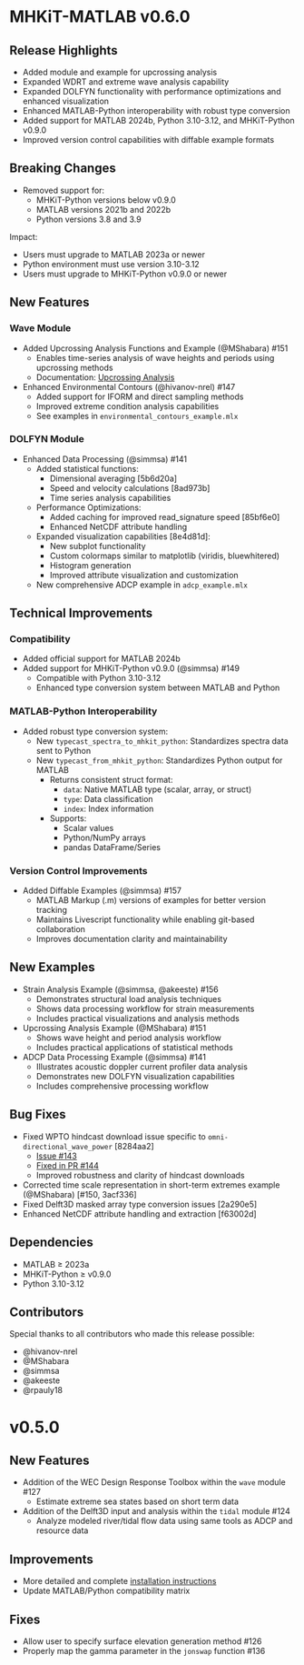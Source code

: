 # MHKiT-MATLAB v0.6.0

## Release Highlights

- Added module and example for upcrossing analysis
- Expanded WDRT and extreme wave analysis capability
- Expanded DOLFYN functionality with performance optimizations and enhanced visualization
- Enhanced MATLAB-Python interoperability with robust type conversion
- Added support for MATLAB 2024b, Python 3.10-3.12, and MHKiT-Python v0.9.0
- Improved version control capabilities with diffable example formats

## Breaking Changes

- Removed support for:
  - MHKiT-Python versions below v0.9.0
  - MATLAB versions 2021b and 2022b
  - Python versions 3.8 and 3.9

Impact:

- Users must upgrade to MATLAB 2023a or newer
- Python environment must use version 3.10-3.12
- Users must upgrade to MHKiT-Python v0.9.0 or newer

## New Features

### Wave Module

- Added Upcrossing Analysis Functions and Example (@MShabara) #151
  - Enables time-series analysis of wave heights and periods using upcrossing methods
  - Documentation: [Upcrossing Analysis](https://github.com/MHKiT-Software/MHKiT-MATLAB/tree/master/mhkit/utils/upcrossing)
- Enhanced Environmental Contours (@hivanov-nrel) #147
  - Added support for IFORM and direct sampling methods
  - Improved extreme condition analysis capabilities
  - See examples in `environmental_contours_example.mlx`

### DOLFYN Module

- Enhanced Data Processing (@simmsa) #141
  - Added statistical functions:
    - Dimensional averaging [5b6d20a]
    - Speed and velocity calculations [8ad973b]
    - Time series analysis capabilities
  - Performance Optimizations:
    - Added caching for improved read_signature speed [85bf6e0]
    - Enhanced NetCDF attribute handling
  - Expanded visualization capabilities [8e4d81d]:
    - New subplot functionality
    - Custom colormaps similar to matplotlib (viridis, bluewhitered)
    - Histogram generation
    - Improved attribute visualization and customization
  - New comprehensive ADCP example in `adcp_example.mlx`

## Technical Improvements

### Compatibility

- Added official support for MATLAB 2024b
- Added support for MHKiT-Python v0.9.0 (@simmsa) #149
  - Compatible with Python 3.10-3.12
  - Enhanced type conversion system between MATLAB and Python

### MATLAB-Python Interoperability

- Added robust type conversion system:
  - New `typecast_spectra_to_mhkit_python`: Standardizes spectra data sent to Python
  - New `typecast_from_mhkit_python`: Standardizes Python output for MATLAB
    - Returns consistent struct format:
      - `data`: Native MATLAB type (scalar, array, or struct)
      - `type`: Data classification
      - `index`: Index information
    - Supports:
      - Scalar values
      - Python/NumPy arrays
      - pandas DataFrame/Series

### Version Control Improvements

- Added Diffable Examples (@simmsa) #157
  - MATLAB Markup (.m) versions of examples for better version tracking
  - Maintains Livescript functionality while enabling git-based collaboration
  - Improves documentation clarity and maintainability

## New Examples

- Strain Analysis Example (@simmsa, @akeeste) #156
  - Demonstrates structural load analysis techniques
  - Shows data processing workflow for strain measurements
  - Includes practical visualizations and analysis methods
- Upcrossing Analysis Example (@MShabara) #151
  - Shows wave height and period analysis workflow
  - Includes practical applications of statistical methods
- ADCP Data Processing Example (@simmsa) #141
  - Illustrates acoustic doppler current profiler data analysis
  - Demonstrates new DOLFYN visualization capabilities
  - Includes comprehensive processing workflow

## Bug Fixes

- Fixed WPTO hindcast download issue specific to `omni-directional_wave_power` [8284aa2]
  - [Issue #143](https://github.com/MHKiT-Software/MHKiT-MATLAB/issues/143)
  - [Fixed in PR #144](https://github.com/MHKiT-Software/MHKiT-MATLAB/pull/144)
  - Improved robustness and clarity of hindcast downloads
- Corrected time scale representation in short-term extremes example (@MShabara) [#150, 3acf336]
- Fixed Delft3D masked array type conversion issues [2a290e5]
- Enhanced NetCDF attribute handling and extraction [f63002d]

## Dependencies

- MATLAB ≥ 2023a
- MHKiT-Python ≥ v0.9.0
- Python 3.10-3.12

## Contributors

Special thanks to all contributors who made this release possible:

- @hivanov-nrel
- @MShabara
- @simmsa
- @akeeste
- @rpauly18

# v0.5.0

## New Features

- Addition of the WEC Design Response Toolbox within the `wave` module #127
  - Estimate extreme sea states based on short term data
- Addition of the Delft3D input and analysis within the `tidal` module #124
  - Analyze modeled river/tidal flow data using same tools as ADCP and resource data

## Improvements

- More detailed and complete [installation instructions](https://mhkit-software.github.io/MHKiT/matlab_installation.html)
- Update MATLAB/Python compatibility matrix

## Fixes

- Allow user to specify surface elevation generation method #126
- Properly map the gamma parameter in the `jonswap` function #136

